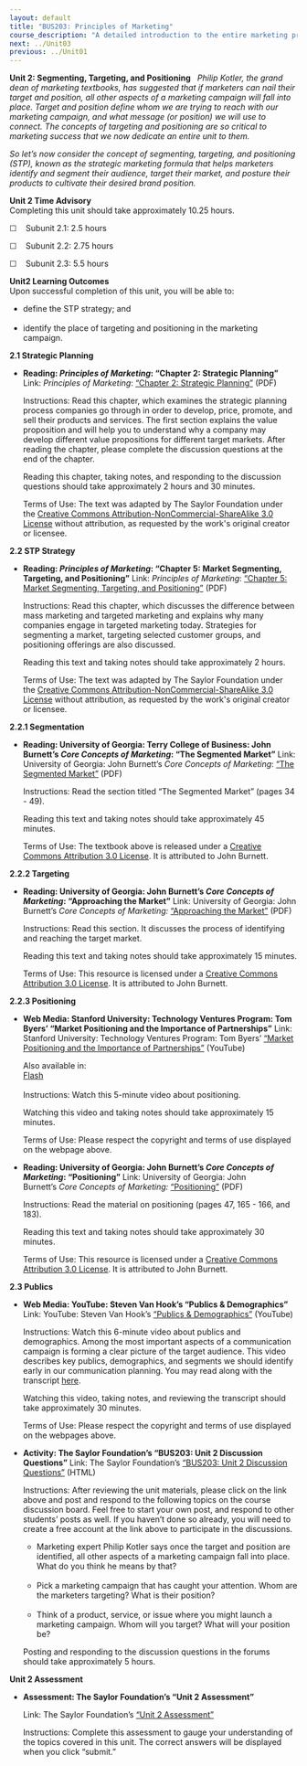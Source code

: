 ```yaml
---
layout: default
title: "BUS203: Principles of Marketing"
course_description: "A detailed introduction to the entire marketing process, identifying a customer base and the range of marketing decisions that an organization must make in order to create value that appeals to consumers."
next: ../Unit03
previous: ../Unit01
---
```

**Unit 2: Segmenting, Targeting, and Positioning** <span id="2"></span> 
*Philip Kotler, the grand dean of marketing textbooks, has suggested
that if marketers can nail their target and position, all other aspects
of a marketing campaign will fall into place. Target and position define
whom we are trying to reach with our marketing campaign, and what
message (or position) we will use to connect. The concepts of targeting
and positioning are so critical to marketing success that we now
dedicate an entire unit to them.*  
  
 *So let’s now consider the concept of segmenting, targeting, and
positioning (STP), known as the strategic marketing formula that helps
marketers identify and segment their audience, target their market, and
posture their products to cultivate their desired brand position.*

**Unit 2 Time Advisory**  
Completing this unit should take approximately 10.25 hours.  
  
 ☐    Subunit 2.1: 2.5 hours  
  
 ☐    Subunit 2.2: 2.75 hours  
  
 ☐    Subunit 2.3: 5.5 hours

**Unit2 Learning Outcomes**  
Upon successful completion of this unit, you will be able to:  
-   define the STP strategy; and  
      
-   identify the place of targeting and positioning in the marketing
    campaign.

**2.1 Strategic Planning** <span id="2.1"></span> 
-   **Reading: *Principles of Marketing*: “Chapter 2: Strategic
    Planning”**
    Link: *Principles of Marketing*: [“Chapter 2: Strategic
    Planning”](http://www.saylor.org/site/wp-content/uploads/2013/02/BUS203-PoM-Ch2.pdf) (PDF)  
      
     Instructions: Read this chapter, which examines the strategic
    planning process companies go through in order to develop, price,
    promote, and sell their products and services. The first section
    explains the value proposition and will help you to understand why a
    company may develop different value propositions for different
    target markets. After reading the chapter, please complete the
    discussion questions at the end of the chapter.  
      
     Reading this chapter, taking notes, and responding to the
    discussion questions should take approximately 2 hours and 30
    minutes.  
      
     Terms of Use: The text was adapted by The Saylor Foundation under
    the [Creative Commons Attribution-NonCommercial-ShareAlike 3.0
    License](http://creativecommons.org/licenses/by-nc-sa/3.0/) without
    attribution, as requested by the work's original creator or
    licensee. 

**2.2 STP Strategy** <span id="2.2"></span> 
-   **Reading: *Principles of Marketing*: “Chapter 5: Market Segmenting,
    Targeting, and Positioning”**
    Link: *Principles of Marketing*: [“Chapter 5: Market Segmenting,
    Targeting, and
    Positioning”](http://www.saylor.org/site/wp-content/uploads/2013/02/BUS203-PoM-Ch5.pdf) (PDF)  
      
     Instructions: Read this chapter, which discusses the difference
    between mass marketing and targeted marketing and explains why many
    companies engage in targeted marketing today. Strategies for
    segmenting a market, targeting selected customer groups, and
    positioning offerings are also discussed.  
      
     Reading this text and taking notes should take approximately 2
    hours.  
      
     Terms of Use: The text was adapted by The Saylor Foundation under
    the [Creative Commons Attribution-NonCommercial-ShareAlike 3.0
    License](http://creativecommons.org/licenses/by-nc-sa/3.0/) without
    attribution, as requested by the work's original creator or
    licensee. 

**2.2.1 Segmentation** <span id="2.2.1"></span> 
-   **Reading: University of Georgia: Terry College of Business: John
    Burnett’s *Core Concepts of Marketing*: “The Segmented Market”**
    Link: University of Georgia: John Burnett’s *Core Concepts of
    Marketing*: [“The Segmented
    Market”](http://www.saylor.org/site/wp-content/uploads/2012/12/BUS203-2.1.1_The-segmented-market.pdf) (PDF)  
      
     Instructions: Read the section titled “The Segmented Market” (pages
    34 - 49).  
      
     Reading this text and taking notes should take approximately 45
    minutes.  
      
     Terms of Use: The textbook above is released under a [Creative
    Commons Attribution 3.0
    License](http://creativecommons.org/licenses/by/3.0/). It is
    attributed to John Burnett.

**2.2.2 Targeting** <span id="2.2.2"></span> 
-   **Reading: University of Georgia: John Burnett’s *Core Concepts of
    Marketing*: “Approaching the Market”**
    Link: University of Georgia: John Burnett’s *Core Concepts of
    Marketing:* [“Approaching the
    Market”](http://www.saylor.org/site/wp-content/uploads/2012/12/BUS203-2.1.2_Approaching-the-market.pdf) (PDF)  
      
     Instructions: Read this section. It discusses the process of
    identifying and reaching the target market.  
      
     Reading this text and taking notes should take approximately 15
    minutes.  
      
     Terms of Use: This resource is licensed under a [Creative Commons
    Attribution 3.0
    License](http://creativecommons.org/licenses/by/3.0/). It is
    attributed to John Burnett.

**2.2.3 Positioning** <span id="2.2.3"></span> 
-   **Web Media: Stanford University: Technology Ventures Program: Tom
    Byers’ “Market Positioning and the Importance of Partnerships”**
    Link: Stanford University: Technology Ventures Program: Tom
    Byers’ [“Market Positioning and the Importance of
    Partnerships”](http://www.youtube.com/watch?v=R8o7uEb4WNk) (YouTube)  
      
     Also available in:  
     [Flash](http://ecorner.stanford.edu/authorMaterialInfo.html?mid=1371)  
        
     Instructions: Watch this 5-minute video about positioning.  
      
     Watching this video and taking notes should take approximately 15
    minutes.  
      
     Terms of Use: Please respect the copyright and terms of use
    displayed on the webpage above.

-   **Reading: University of Georgia: John Burnett’s *Core Concepts of
    Marketing*: “Positioning”**
    Link: University of Georgia: John Burnett’s *Core Concepts* *of
    Marketing:* [“Positioning”](http://www.saylor.org/site/wp-content/uploads/2012/12/BUS203-2.1.3_Positioning.pdf) (PDF)  
      
     Instructions: Read the material on positioning (pages 47, 165 -
    166, and 183).  
      
     Reading this text and taking notes should take approximately 30
    minutes.  
      
     Terms of Use: This resource is licensed under a [Creative Commons
    Attribution 3.0
    License](http://creativecommons.org/licenses/by/3.0/). It is
    attributed to John Burnett.

**2.3 Publics** <span id="2.3"></span> 
-   **Web Media: YouTube: Steven Van Hook’s “Publics & Demographics”**
    Link: YouTube: Steven Van Hook’s [“Publics &
    Demographics”](http://www.youtube.com/watch?v=NChDvvyGlBs) (YouTube)  
      
     Instructions: Watch this 6-minute video about publics and
    demographics. Among the most important aspects of a communication
    campaign is forming a clear picture of the target audience. This
    video describes key publics, demographics, and segments we should
    identify early in our communication planning. You may read along
    with the transcript [here](http://wwmr.us/support/Publics.pdf).  
      
     Watching this video, taking notes, and reviewing the transcript
    should take approximately 30 minutes.  
      
     Terms of Use: Please respect the copyright and terms of use
    displayed on the webpages above.

-   **Activity: The Saylor Foundation’s “BUS203: Unit 2 Discussion
    Questions”**
    Link: The Saylor Foundation’s [“BUS203: Unit 2 Discussion
    Questions”](http://forums.saylor.org/topic/unit-2-segmenting-targeting-and-positioning/) (HTML)  
      
     Instructions: After reviewing the unit materials, please click on
    the link above and post and respond to the following topics on the
    course discussion board. Feel free to start your own post, and
    respond to other students’ posts as well. If you haven’t done so
    already, you will need to create a free account at the link above to
    participate in the discussions.

    -   Marketing expert Philip Kotler says once the target and position
        are identified, all other aspects of a marketing campaign fall
        into place. What do you think he means by that?  
          
    -   Pick a marketing campaign that has caught your attention. Whom
        are the marketers targeting? What is their position?  
          
    -   Think of a product, service, or issue where you might launch a
        marketing campaign. Whom will you target? What will your
        position be?

    Posting and responding to the discussion questions in the forums
    should take approximately 5 hours.

**Unit 2 Assessment** <span id="2.4"></span> 
-   **Assessment: The Saylor Foundation’s “Unit 2 Assessment”**

    Link: The Saylor Foundation’s [“Unit 2
    Assessment”](http://school.saylor.org/mod/quiz/view.php?id=1496)  
      
     Instructions: Complete this assessment to gauge your understanding
    of the topics covered in this unit. The correct answers will be
    displayed when you click “submit.”


